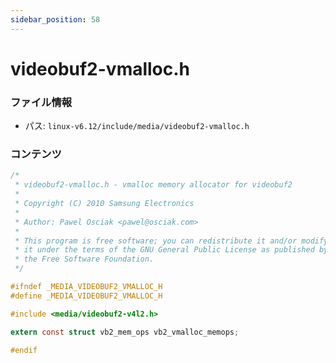 ```yaml
---
sidebar_position: 58
---
```

# videobuf2-vmalloc.h

### ファイル情報

- パス: `linux-v6.12/include/media/videobuf2-vmalloc.h`

### コンテンツ

```h
/*
 * videobuf2-vmalloc.h - vmalloc memory allocator for videobuf2
 *
 * Copyright (C) 2010 Samsung Electronics
 *
 * Author: Pawel Osciak <pawel@osciak.com>
 *
 * This program is free software; you can redistribute it and/or modify
 * it under the terms of the GNU General Public License as published by
 * the Free Software Foundation.
 */

#ifndef _MEDIA_VIDEOBUF2_VMALLOC_H
#define _MEDIA_VIDEOBUF2_VMALLOC_H

#include <media/videobuf2-v4l2.h>

extern const struct vb2_mem_ops vb2_vmalloc_memops;

#endif

```
